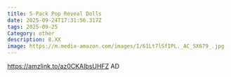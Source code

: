 ```yaml
---
title: 5-Pack Pop Reveal Dolls
date: 2025-09-24T17:31:56.317Z
tags: 2025-09-25
Category: other
description: 8.XX
image: https://m.media-amazon.com/images/I/61Lt7lSfIPL._AC_SX679_.jpg
---
```

https://amzlink.to/az0CKAIbsUHFZ  AD